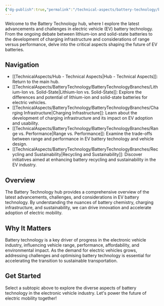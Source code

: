 ```yaml
---
{"dg-publish":true,"permalink":"/technical-aspects/battery-technology/battery-technology/"}
---
```


Welcome to the Battery Technology hub, where I explore the latest advancements and challenges in electric vehicle (EV) battery technology. From the ongoing debate between lithium-ion and solid-state batteries to the development of charging infrastructure and considerations of range versus performance, delve into the critical aspects shaping the future of EV batteries.

## Navigation

- [[TechnicalAspects/Hub - Technical Aspects\|Hub - Technical Aspects]]: Return to the main hub.
- [[TechnicalAspects/BatteryTechnology/BatteryTechnologyBranches/Lithium-Ion vs. Solid-State\|Lithium-Ion vs. Solid-State]]: Explore the differences and potential of lithium-ion and solid-state batteries for electric vehicles.
- [[TechnicalAspects/BatteryTechnology/BatteryTechnologyBranches/Charging Infrastructure\|Charging Infrastructure]]: Learn about the development of charging infrastructure and its impact on EV adoption and usability.
- [[TechnicalAspects/BatteryTechnology/BatteryTechnologyBranches/Range vs. Performance\|Range vs. Performance]]: Examine the trade-offs between range and performance in EV battery technology and vehicle design.
- [[TechnicalAspects/BatteryTechnology/BatteryTechnologyBranches/Recycling and Sustainability\|Recycling and Sustainability]]: Discover initiatives aimed at enhancing battery recycling and sustainability in the EV industry.

## Overview

The Battery Technology hub provides a comprehensive overview of the latest advancements, challenges, and considerations in EV battery technology. By understanding the nuances of battery chemistry, charging infrastructure, and sustainability, we can drive innovation and accelerate adoption of electric mobility.

## Why It Matters

Battery technology is a key driver of progress in the electronic vehicle industry, influencing vehicle range, performance, affordability, and environmental impact. As the demand for electric vehicles grows, addressing challenges and optimising battery technology is essential for accelerating the transition to sustainable transportation.

## Get Started

Select a subtopic above to explore the diverse aspects of battery technology in the electronic vehicle industry. Let's power the future of electric mobility together!

